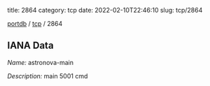 title: 2864
category: tcp
date: 2022-02-10T22:46:10
slug: tcp/2864

[portdb](/) / [tcp](/category/tcp.html) / 2864


## IANA Data

_Name:_ astronova-main

_Description:_ main 5001 cmd

